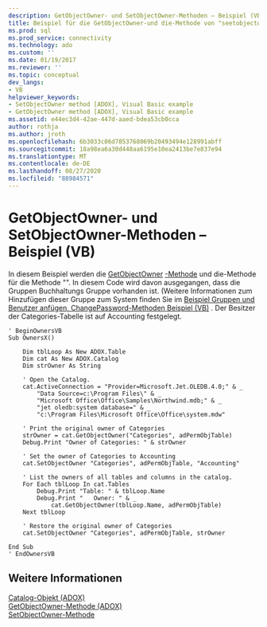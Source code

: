 ```yaml
---
description: GetObjectOwner- und SetObjectOwner-Methoden – Beispiel (VB)
title: Beispiel für die GetObjectOwner-und die-Methode von "seetobjectowner" (VB) Microsoft-Dokumentation
ms.prod: sql
ms.prod_service: connectivity
ms.technology: ado
ms.custom: ''
ms.date: 01/19/2017
ms.reviewer: ''
ms.topic: conceptual
dev_langs:
- VB
helpviewer_keywords:
- SetObjectOwner method [ADOX], Visual Basic example
- GetObjectOwner method [ADOX], Visual Basic example
ms.assetid: e44ec3d4-42ae-447d-aaed-bdea53cb0cca
author: rothja
ms.author: jroth
ms.openlocfilehash: 6b3033c06d7853768069b20493494e128991abff
ms.sourcegitcommit: 18a98ea6a30d448aa6195e10ea2413be7e837e94
ms.translationtype: MT
ms.contentlocale: de-DE
ms.lasthandoff: 08/27/2020
ms.locfileid: "88984571"
---
```

# <a name="getobjectowner-and-setobjectowner-methods-example-vb"></a>GetObjectOwner- und SetObjectOwner-Methoden – Beispiel (VB)
In diesem Beispiel werden die [GetObjectOwner](./getobjectowner-method-adox.md) [-Methode](./setobjectowner-method.md) und die-Methode für die Methode "". In diesem Code wird davon ausgegangen, dass die Gruppen Buchhaltungs Gruppe vorhanden ist. (Weitere Informationen zum Hinzufügen dieser Gruppe zum System finden Sie im [Beispiel Gruppen und Benutzer anfügen, ChangePassword-Methoden Beispiel (VB)](./groups-and-users-append-changepassword-methods-example-vb.md) . Der Besitzer der Categories-Tabelle ist auf Accounting festgelegt.  
  
```  
' BeginOwnersVB  
Sub OwnersX()  
  
    Dim tblLoop As New ADOX.Table  
    Dim cat As New ADOX.Catalog  
    Dim strOwner As String  
  
    ' Open the Catalog.  
    cat.ActiveConnection = "Provider=Microsoft.Jet.OLEDB.4.0;" & _  
        "Data Source=c:\Program Files\" & _  
        "Microsoft Office\Office\Samples\Northwind.mdb;" & _  
        "jet oledb:system database=" & _  
        "c:\Program Files\Microsoft Office\Office\system.mdw"  
  
    ' Print the original owner of Categories  
    strOwner = cat.GetObjectOwner("Categories", adPermObjTable)  
    Debug.Print "Owner of Categories: " & strOwner  
  
    ' Set the owner of Categories to Accounting  
    cat.SetObjectOwner "Categories", adPermObjTable, "Accounting"  
  
    ' List the owners of all tables and columns in the catalog.  
    For Each tblLoop In cat.Tables  
        Debug.Print "Table: " & tblLoop.Name  
        Debug.Print "   Owner: " & _  
            cat.GetObjectOwner(tblLoop.Name, adPermObjTable)  
    Next tblLoop  
  
    ' Restore the original owner of Categories  
    cat.SetObjectOwner "Categories", adPermObjTable, strOwner  
  
End Sub  
' EndOwnersVB  
```  
  
## <a name="see-also"></a>Weitere Informationen  
 [Catalog-Objekt (ADOX)](./catalog-object-adox.md)   
 [GetObjectOwner-Methode (ADOX)](./getobjectowner-method-adox.md)   
 [SetObjectOwner-Methode](./setobjectowner-method.md)